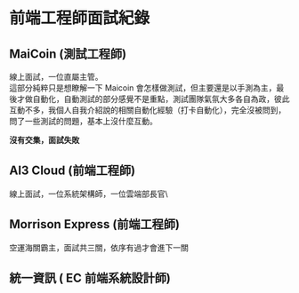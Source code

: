 # 前端工程師面試紀錄

## MaiCoin (測試工程師)

線上面試，一位直屬主管。\
這部分純粹只是想瞭解一下 Maicoin 會怎樣做測試，但主要還是以手測為主，最後才做自動化，自動測試的部分感覺不是重點，測試團隊氣氛大多各自為政，彼此互動不多，我個人自我介紹說的相關自動化經驗（打卡自動化），完全沒被問到，問了一些測試的問題，基本上沒什麼互動。

**沒有交集，面試失敗**

## AI3 Cloud (前端工程師)

線上面試，一位系統架構師，一位雲端部長官\


## Morrison Express (前端工程師)

空運海關霸主，面試共三關，依序有過才會進下一關

## 統一資訊 ( EC 前端系統設計師)
